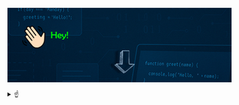 
![Bienvenido a mi perfil](bannergif.gif)

<details>
<summary> 
☝
</summary>

<br />
<p align="center"> Hola! soy Jairo 👋</p>

<br />
<p>
 Programador Junior con conocimientos básicos en ingeniería, me encanta la resolución de problemas, buscar soluciones eficientes y

## ¡disfrutar del proceso!
</p>

<p align="center">
 Comencé estudiando Ingeniería Eléctrica en 2016, ya que una de mis pasiones son las matemáticas, la física y la resolución de problemas. Tras años de estudio y dedicación y varias asignaturas que involucraban programación,

### ¡Quedé fascinado por la programación!
Así encontré mi vocación, la programación.
</p>


<br />
<div style="display: inline-block; text-align: left; max-width: 300px;">
 <h3>🚀 Lenguajes 🚀</h3> 

- ☕ Java  
- 🌐 HTML  
- 🎨 CSS  
- 🗄️ MySQL  

<h3>🛠️ Tecnologías 🛠️</h3>

- 🧩 VS Code  
- 🐙 Git / GitHub  
- 🎨 Photoshop (Básico)
</div>
</details>

